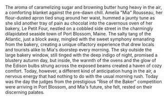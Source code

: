 The aroma of caramelizing sugar and browning butter hung heavy in the air, a comforting blanket against the pre-dawn chill.  Amelia "Mia" Rousseau, her flour-dusted apron tied snug around her waist, hummed a jaunty tune as she slid another tray of pain au chocolat into the cavernous oven of her bakery, Le Petit Four, nestled on a cobbled side street in the charmingly dilapidated seaside town of Port Blossom, Maine.  The salty tang of the Atlantic, just a block away, mingled with the sweet symphony emanating from the bakery, creating a unique olfactory experience that drew locals and tourists alike to Mia's doorstep every morning.  The sky outside the large bakery window, still tinged with the deep indigo of night, promised a blustery autumn day, but inside, the warmth of the ovens and the glow of the Edison bulbs strung across the exposed beams created a haven of cozy comfort.  Today, however, a different kind of anticipation hung in the air, a nervous energy that had nothing to do with the usual morning rush. Today was the day the judges from the prestigious "Rise of the Baker" competition were arriving in Port Blossom, and Mia's future, she felt, rested on their discerning palates.
